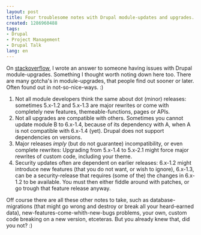 ```yaml
---
layout: post
title: Four troublesome notes with Drupal module-updates and upgrades.
created: 1286960488
tags:
- Drupal
- Project Management
- Drupal Talk
lang: en
---
```

On [stackoverflow](http://stackoverflow.com/questions/3920629/how-to-upgrade-drupal-modules/3922112#3922112), I wrote an answer to someone having issues with Drupal module-upgrades. Something I thought worth noting down here too. There are many gotcha's in module-upgrades, that people find out sooner or later. Often found out in not-so-nice-ways. :)

 1. Not all module developers think the same about dot (minor) releases: sometimes 5.x-1.2 and 5.x-1.3 are major rewrites or come with completely new features, themeable-functions, pages or APIs.
 1. Not all upgrades are compatible with others. Sometimes you cannot update module B to 6.x-1.4, because of its dependency with A, when A is not compatible with 6.x-1.4 (yet). Drupal does not support dependencies on versions.
 1. Major releases _imply_ (but do not guarantee) incompatibility, or even complete rewrites: Upgrading from 5.x-1.4 to 5.x-2.1 might force major rewrites of custom code, including your theme.
 1. Security updates often are dependent on earlier releases: 6.x-1.2 might introduce new features (that you do not want, or wish to ignore), 6.x-1.3, can be a security-release that requires (some of the) the changes in 6.x-1.2 to be available. You must then either fiddle around with patches, or go trough that feature release anyway.

Off course there are all these other notes to take, such as database-migrations (that might go wrong and destroy or break all your heard-earned data), new-features-come-whith-new-bugs problems, your own, custom code breaking on a new version, etceteras. But you already knew that, did you not? :)
